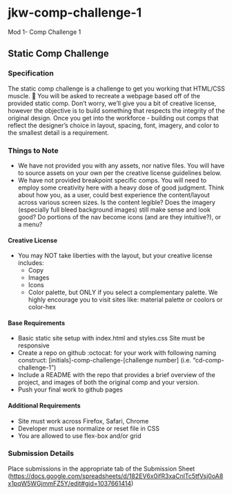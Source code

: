 # jkw-comp-challenge-1
Mod 1- Comp Challenge 1

## Static Comp Challenge
### Specification
The static comp challenge is a challenge to get you working that HTML/CSS muscle. :muscle: You will be asked to recreate a webpage based off of the provided static comp. Don’t worry, we’ll give you a bit of creative license, however the objective is to build something that respects the integrity of the original design. Once you get into the workforce - building out comps that reflect the designer’s choice in layout, spacing, font, imagery, and color to the smallest detail is a requirement.

### Things to Note
+ We have not provided you with any assets, nor native files. You will have to source assets on your own per the creative license guidelines below.
+ We have not provided breakpoint specific comps. You will need to employ some creativity here with a heavy dose of good judgment. Think about how you, as a user, could best experience the content/layout across various screen sizes. Is the content legible? Does the imagery (especially full bleed background images) still make sense and look good? Do portions of the nav become icons (and are they intuitive?), or a menu?
#### Creative License
+ You may NOT take liberties with the layout, but your creative license includes:
  + Copy
  + Images
  + Icons
  + Color palette, but ONLY if you select a complementary palette. We highly encourage you to visit sites like: material palette or coolors or color-hex
#### Base Requirements
+ Basic static site setup with index.html and styles.css
Site must be responsive
+ Create a repo on github :octocat: for your work with following naming construct: [initials]-comp-challenge-[challenge number] (i.e. “cd-comp-challenge-1”)
+ Include a README with the repo that provides a brief overview of the project, and images of both the original comp and your version.
+ Push your final work to github pages
#### Additional Requirements
+ Site must work across Firefox, Safari, Chrome
+ Developer must use normalize or reset file in CSS
+ You are allowed to use flex-box and/or grid
### Submission Details
Place submissions in the appropriate tab of the Submission Sheet (https://docs.google.com/spreadsheets/d/182EV6x0ifR3xaCnlTc5tfVsj0oA8x1pqW5WGjmmFZ5Y/edit#gid=1037661414)
